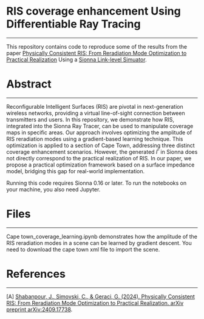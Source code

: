 # RIS coverage enhancement Using Differentiable Ray Tracing 
--------------------------------------------------------------------------------
This repository contains code to reproduce some of the results from the paper [Physically Consistent RIS: From Reradiation Mode Optimization to Practical Realization](<https://arxiv.org/abs/2409.17738>) Using a [Sionna Link-level Simuator](<https://nvlabs.github.io/sionna/>).

# Abstract
-------------------------------------------------------------------------------------
Reconfigurable Intelligent Surfaces (RIS) are pivotal in next-generation wireless networks, providing a virtual line-of-sight connection between transmitters and users. In this repository, we demonstrate how RIS, integrated into the Sionna Ray Tracer, can be used to manipulate coverage maps in specific areas.
Our approach involves optimizing the amplitude of RIS reradiation modes using a gradient-based learning technique. This optimization is applied to a section of Cape Town, addressing three distinct coverage enhancement scenarios.
However, the generated $\Gamma$ in Sionna does not directly correspond to the practical realization of RIS. In our paper, we propose a practical optimization framework based on a surface impedance model, bridging this gap for real-world implementation.

Running this code requires Sionna 0.16 or later. To run the notebooks on your machine, you also need Jupyter.

# Files
-------------------------------------------------------------------------------------
Cape town_coverage_learning.ipynb demonstrates how the amplitude of the RIS reradiation modes in a scene can be learned by gradient descent. You need to download the cape town xml file to import the scene.  

# References
-------------------------------------------------------------------------------------
[A] [Shabanpour, J., Simovski, C., & Geraci, G. (2024). Physically Consistent RIS: From Reradiation Mode Optimization to Practical Realization. arXiv preprint arXiv:2409.17738](<https://arxiv.org/abs/2409.17738>).


